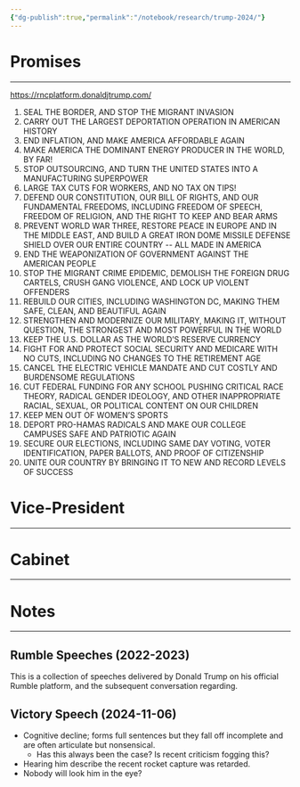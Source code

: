 ```yaml
---
{"dg-publish":true,"permalink":"/notebook/research/trump-2024/"}
---
```


# Promises
---
https://rncplatform.donaldjtrump.com/
1. SEAL THE BORDER, AND STOP THE MIGRANT INVASION
2. CARRY OUT THE LARGEST DEPORTATION OPERATION IN AMERICAN HISTORY
3. END INFLATION, AND MAKE AMERICA AFFORDABLE AGAIN
4. MAKE AMERICA THE DOMINANT ENERGY PRODUCER IN THE WORLD, BY FAR!
5. STOP OUTSOURCING, AND TURN THE UNITED STATES INTO A MANUFACTURING SUPERPOWER
6. LARGE TAX CUTS FOR WORKERS, AND NO TAX ON TIPS!
7. DEFEND OUR CONSTITUTION, OUR BILL OF RIGHTS, AND OUR FUNDAMENTAL FREEDOMS, INCLUDING FREEDOM OF SPEECH, FREEDOM OF RELIGION, AND THE RIGHT TO KEEP AND BEAR ARMS
8. PREVENT WORLD WAR THREE, RESTORE PEACE IN EUROPE AND IN THE MIDDLE EAST, AND BUILD A GREAT IRON DOME MISSILE DEFENSE SHIELD OVER OUR ENTIRE COUNTRY -- ALL MADE IN AMERICA
9. END THE WEAPONIZATION OF GOVERNMENT AGAINST THE AMERICAN PEOPLE
10. STOP THE MIGRANT CRIME EPIDEMIC, DEMOLISH THE FOREIGN DRUG CARTELS, CRUSH GANG VIOLENCE, AND LOCK UP VIOLENT OFFENDERS
11. REBUILD OUR CITIES, INCLUDING WASHINGTON DC, MAKING THEM SAFE, CLEAN, AND BEAUTIFUL AGAIN
12. STRENGTHEN AND MODERNIZE OUR MILITARY, MAKING IT, WITHOUT QUESTION, THE STRONGEST AND MOST POWERFUL IN THE WORLD
13. KEEP THE U.S. DOLLAR AS THE WORLD’S RESERVE CURRENCY
14.  FIGHT FOR AND PROTECT SOCIAL SECURITY AND MEDICARE WITH NO CUTS, INCLUDING NO CHANGES TO THE RETIREMENT AGE
15. CANCEL THE ELECTRIC VEHICLE MANDATE AND CUT COSTLY AND BURDENSOME REGULATIONS
16. CUT FEDERAL FUNDING FOR ANY SCHOOL PUSHING CRITICAL RACE THEORY, RADICAL GENDER IDEOLOGY, AND OTHER INAPPROPRIATE RACIAL, SEXUAL, OR POLITICAL CONTENT ON OUR CHILDREN
17. KEEP MEN OUT OF WOMEN’S SPORTS
18. DEPORT PRO-HAMAS RADICALS AND MAKE OUR COLLEGE CAMPUSES SAFE AND PATRIOTIC AGAIN
19. SECURE OUR ELECTIONS, INCLUDING SAME DAY VOTING, VOTER IDENTIFICATION, PAPER BALLOTS, AND PROOF OF CITIZENSHIP
20. UNITE OUR COUNTRY BY BRINGING IT TO NEW AND RECORD LEVELS OF SUCCESS
# Vice-President
---
# Cabinet
---
# Notes
---
## Rumble Speeches (2022-2023)
This is a collection of speeches delivered by Donald Trump on his official Rumble platform, and the subsequent conversation regarding.
## Victory Speech (2024-11-06)
- Cognitive decline; forms full sentences but they fall off incomplete and are often articulate but nonsensical.
	- Has this always been the case? Is recent criticism fogging this?
- Hearing him describe the recent rocket capture was retarded.
- Nobody will look him in the eye?
